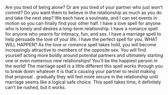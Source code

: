 Are you tired of being alone?
Or are you tired of your partner who just won't commit?
Do you want them to believe in the relationship as much as you do and take the next step?
 We each have a soulmate, and I can set events in motion so you can finally find your other half.
 I have a love spell for anyone who is lonely and desires a long-term relationship.
 I have a romance spell for anyone who yearns for intimacy, fun, and sex.
 I have a marriage spell to help persuade the love of your life.
 I have the perfect spell for you.
WHAT WILL HAPPEN?
As the love or romance spell takes hold, you will become increasingly attractive to members of the opposite sex.
You will find yourself acting more boldly around potential partners and ultimately starting one or even numerous new relationships! 
You'll be the happiest person in the world!
The marriage spell is a little different this spell works through you to break down whatever it is that's causing your partner to resist making that proposal .
gradually they will feel more secure in the relationship until marriage seems like a logical safe choice.
This spell takes time, it definitely can't be rushed, but it works. 
